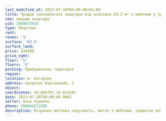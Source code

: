```yaml
---
last_modified_at: 2023-07-20T00:00:00+02:00
title: Продаж трикімнатної квартири від власника 63.3 м² з меблями у провулку Каштановий
seo: продам квартиру
uid: 1689873914
type: Квартира
rent:
rooms: '3'
surface: '63.3'
surface_land:
price: $34500
price_sqmt:
floor: '5'
floors: '5'
parking: Прибудинкова територія
region:
location: м. Кагарлик
address: провулок Каштановий, 2
object:
coordinates: 49.866797,30.814287
date: 2023-07-20T00:00:00.000Z
seller: Анна Руденко
phone: 380664211585
description: Вторинна житлова нерухоміть, житло з меблями, придатне для проживання
---
```

